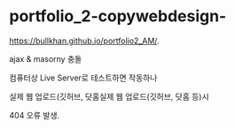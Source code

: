# portfolio_2-copywebdesign-

https://bullkhan.github.io/portfolio2_AM/.

ajax & masorny 충돌

컴퓨터상 Live Server로 테스트하면 작동하나

실제 웹 업로드(깃허브, 닷홈실제 웹 업로드(깃허브, 닷홈 등)시

404 오류 발생.
